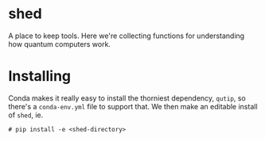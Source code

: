 # shed
A place to keep tools. Here we're collecting functions for understanding how quantum computers work.

# Installing
Conda makes it really easy to install the thorniest dependency, `qutip`, so there's a `conda-env.yml` file to support that.
We then make an editable install of `shed`, ie.
```
# pip install -e <shed-directory>
```
